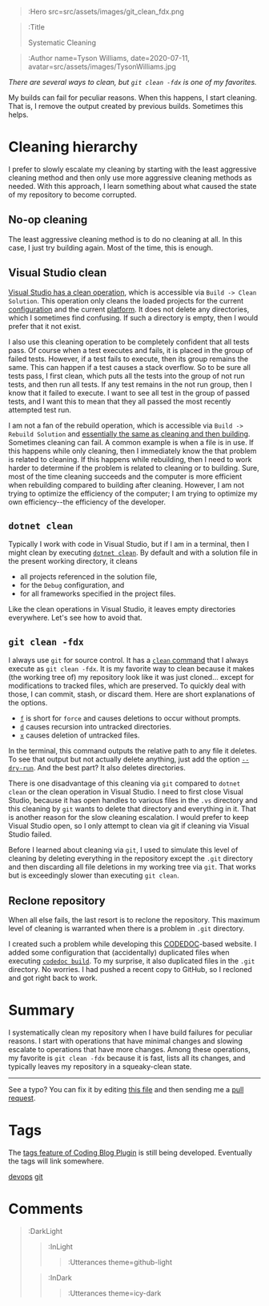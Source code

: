 > :Hero src=src/assets/images/git_clean_fdx.png

> :Title
>
> Systematic Cleaning

> :Author name=Tyson Williams,
>         date=2020-07-11,
>         avatar=src/assets/images/TysonWilliams.jpg

_There are several ways to clean, but `git clean -fdx` is one of my favorites._

My builds can fail for peculiar reasons.  When this happens, I start cleaning.  That is, I remove the output created by previous builds.  Sometimes this helps.

# Cleaning hierarchy

I prefer to slowly escalate my cleaning by starting with the least aggressive cleaning method and then only use more aggressive cleaning methods as needed.  With this approach, I learn something about what caused the state of my repository to become corrupted.

## No-op cleaning

The least aggressive cleaning method is to do no cleaning at all.  In this case, I just try building again.  Most of the time, this is enough.

## Visual Studio clean

[Visual Studio has a clean operation](https://docs.microsoft.com/en-us/visualstudio/ide/building-and-cleaning-projects-and-solutions-in-visual-studio), which is accessible via `Build -> Clean Solution`.  This operation only cleans the loaded projects for the current [configuration](https://docs.microsoft.com/en-us/visualstudio/debugger/how-to-set-debug-and-release-configurations) and the current [platform](https://docs.microsoft.com/en-us/visualstudio/ide/how-to-configure-projects-to-target-platforms).  It does not delete any directories, which I sometimes find confusing.  If such a directory is empty, then I would prefer that it not exist.

I also use this cleaning operation to be completely confident that all tests pass.  Of course when a test executes and fails, it is placed in the group of failed tests.  However, if a test fails to execute, then its group remains the same.  This can happen if a test causes a stack overflow.  So to be sure all tests pass, I first clean, which puts all the tests into the group of not run tests, and then run all tests.  If any test remains in the not run group, then I know that it failed to execute.  I want to see all test in the group of passed tests, and I want this to mean that they all passed the most recently attempted test run.

I am not a fan of the rebuild operation, which is accessible via `Build -> Rebuild Solution` and [essentially the same as cleaning and then building](https://stackoverflow.com/questions/1247457/difference-between-rebuild-and-clean-build-in-visual-studio/1247480#1247480).  Sometimes cleaning can fail.  A common example is when a file is in use.  If this happens while only cleaning, then I immediately know the that problem is related to cleaning.  If this happens while rebuilding, then I need to work harder to determine if the problem is related to cleaning or to building.  Sure, most of the time cleaning succeeds and the computer is more efficient when rebuilding compared to building after cleaning.  However, I am not trying to optimize the efficiency of the computer; I am trying to optimize my own efficiency--the efficiency of the developer.

## `dotnet clean`

Typically I work with code in Visual Studio, but if I am in a terminal, then I might clean by executing [`dotnet clean`](https://docs.microsoft.com/en-us/dotnet/core/tools/dotnet-clean).  By default and with a solution file in the present working directory, it cleans
- all projects referenced in the solution file,
- for the `Debug` configuration, and
- for all frameworks specified in the project files.

Like the clean operations in Visual Studio, it leaves empty directories everywhere.  Let's see how to avoid that.

## `git clean -fdx`

I always use `git` for source control.  It has a [`clean` command](https://git-scm.com/docs/git-clean) that I always execute as `git clean -fdx`.  It is my favorite way to clean because it makes (the working tree of) my repository look like it was just cloned... except for modifications to tracked files, which are preserved.  To quickly deal with those, I can commit, stash, or discard them.  Here are short explanations of the options.
- [`f`](https://git-scm.com/docs/git-clean#Documentation/git-clean.txt--f) is short for `force` and causes deletions to occur without prompts.
- [`d`](https://git-scm.com/docs/git-clean#Documentation/git-clean.txt--d) causes recursion into untracked directories.
- [`x`](https://git-scm.com/docs/git-clean#Documentation/git-clean.txt--x8) causes deletion of untracked files.

In the terminal, this command outputs the relative path to any file it deletes.  To see that output but not actually delete anything, just add the option [`--dry-run`](https://git-scm.com/docs/git-clean#Documentation/git-clean.txt---dry-run).  And the best part?  It also deletes directories.

There is one disadvantage of this cleaning via `git` compared to `dotnet clean` or the clean operation in Visual Studio.  I need to first close Visual Studio, because it has open handles to various files in the `.vs` directory and this cleaning by `git` wants to delete that directory and everything in it.  That is another reason for the slow cleaning escalation.  I would prefer to keep Visual Studio open, so I only attempt to clean via git if cleaning via Visual Studio failed.

Before I learned about cleaning via `git`, I used to simulate this level of cleaning by deleting everything in the repository except the `.git` directory and then discarding all file deletions in my working tree via `git`.  That works but is exceedingly slower than executing `git clean`.

## Reclone repository

When all else fails, the last resort is to reclone the repository.  This maximum level of cleaning is warranted when there is a problem in `.git` directory.

I created such a problem while developing this [CODEDOC](https://codedoc.cc/)-based website.  I added some configuration that (accidentally) duplicated files when executing [`codedoc build`](https://codedoc.cc/#publishing).  To my surprise, it also duplicated files in the `.git` directory.  No worries.  I had pushed a recent copy to GitHub, so I recloned and got right back to work.

# Summary

I systematically clean my repository when I have build failures for peculiar reasons.  I start with operations that have minimal changes and slowing escalate to operations that have more changes.  Among these operations, my favorite is `git clean -fdx` because it is fast, lists all its changes, and typically leaves my repository in a squeaky-clean state.

---

See a typo? You can fix it by editing [this file](https://github.com/bender2k14/tyson-williams-blog/blob/master/src/markdown/2020-07-11_systematic_cleaning.md) and then sending me a [pull request](https://github.com/bender2k14/tyson-williams-blog/compare).

# Tags

The [tags feature of Coding Blog Plugin](https://connect-platform.github.io/coding-blog-plugin/tags) is still being developed.  Eventually the tags will link somewhere.

[devops](:Tag) [git](:Tag)

# Comments

> :DarkLight
> > :InLight
> >
> > > :Utterances theme=github-light
>
> > :InDark
> >
> > > :Utterances theme=icy-dark
